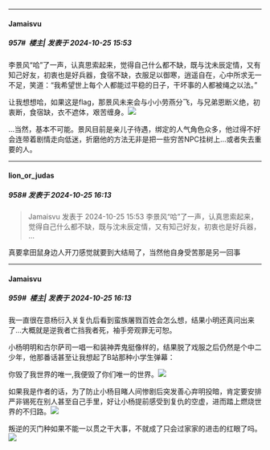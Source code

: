 ﻿
*****

####  Jamaisvu  
##### 957#         楼主| 发表于 2024-10-25 15:53

李景风“哈”了一声，认真思索起来，觉得自己什么都不缺，既与沈未辰定情，又有知己好友，初衷也是好兵器，食宿不缺，衣服足以御寒，逍遥自在，心中所求无一不足，笑道：“我希望世上每个人都能过平稳的日子，干坏事的人都被绳之以法。”

让我想想哈，如果这是flag，那景风未来会与小小劳燕分飞，与兄弟恩断义绝，初衷断，食宿缺，衣不遮体，艰苦缠身。<img src="https://static.saraba1st.com/image/smiley/face2017/067.png" referrerpolicy="no-referrer">

...当然，基本不可能。景风目前是亲儿子待遇，绑定的人气角色众多，他过得不好会连带着剧情走向低迷，折磨他的方法无非是把一些穷苦NPC挂树上...或者失去重要的人。


*****

####  lion_or_judas  
##### 958#       发表于 2024-10-25 16:13

<blockquote>Jamaisvu 发表于 2024-10-25 15:53
李景风“哈”了一声，认真思索起来，觉得自己什么都不缺，既与沈未辰定情，又有知己好友，初衷也是好兵器， ...</blockquote>
真要拿田鼠身边人开刀感觉就要到大结局了，当然他自身受苦那是另一回事

*****

####  Jamaisvu  
##### 959#         楼主| 发表于 2024-10-25 16:13

我一直很在意杨衍入关复仇后看到蛮族屠戮百姓会怎么想，结果小明还真问出来了...大概就是逆我者亡挡我者死，袖手旁观罪无可恕。

小杨明明和古尔萨司一唱一和装神弄鬼挺像样的，结果脱了戏服之后仍然是个中二少年，他那番话甚至让我想起了B站那种小学生弹幕：

你毁了我世界的唯一,我便毁了你们唯一的世界。<img src="https://static.saraba1st.com/image/smiley/face2017/134.png" referrerpolicy="no-referrer">

如果我是作者的话，为了防止小杨目睹人间惨剧后突发善心弃明投暗，肯定要安排严非锡死在别人甚至自己手里，好让小杨提前感受到复仇的空虚，进而踏上燃烧世界的不归路。<img src="https://static.saraba1st.com/image/smiley/face2017/037.png" referrerpolicy="no-referrer">

叛逆的灭门种如果不能一以贯之干大事，不就成了只会过家家的进击的红眼了吗。<img src="https://static.saraba1st.com/image/smiley/face2017/053.png" referrerpolicy="no-referrer">

